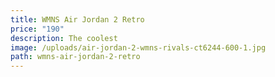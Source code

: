 ```yaml
---
title: WMNS Air Jordan 2 Retro
price: "190"
description: The coolest
image: /uploads/air-jordan-2-wmns-rivals-ct6244-600-1.jpg
path: wmns-air-jordan-2-retro
---
```

